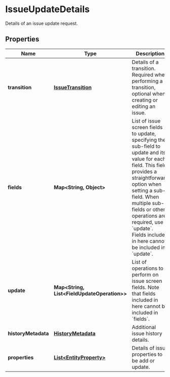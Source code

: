

# IssueUpdateDetails

Details of an issue update request.
## Properties

Name | Type | Description | Notes
------------ | ------------- | ------------- | -------------
**transition** | [**IssueTransition**](IssueTransition.md) | Details of a transition. Required when performing a transition, optional when creating or editing an issue. |  [optional]
**fields** | **Map&lt;String, Object&gt;** | List of issue screen fields to update, specifying the sub-field to update and its value for each field. This field provides a straightforward option when setting a sub-field. When multiple sub-fields or other operations are required, use &#x60;update&#x60;. Fields included in here cannot be included in &#x60;update&#x60;. |  [optional]
**update** | **Map&lt;String, List&lt;FieldUpdateOperation&gt;&gt;** | List of operations to perform on issue screen fields. Note that fields included in here cannot be included in &#x60;fields&#x60;. |  [optional]
**historyMetadata** | [**HistoryMetadata**](HistoryMetadata.md) | Additional issue history details. |  [optional]
**properties** | [**List&lt;EntityProperty&gt;**](EntityProperty.md) | Details of issue properties to be add or update. |  [optional]



